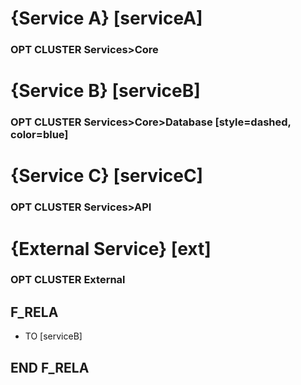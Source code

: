 # {Service A} [serviceA]
### OPT CLUSTER Services>Core

# {Service B} [serviceB]
### OPT CLUSTER Services>Core>Database [style=dashed, color=blue]

# {Service C} [serviceC]
### OPT CLUSTER Services>API

# {External Service} [ext]
### OPT CLUSTER External

## F_RELA
- TO [serviceB]
## END F_RELA
